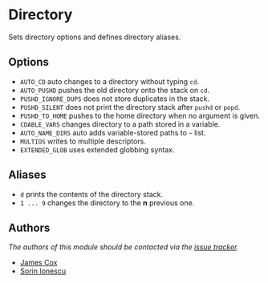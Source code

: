 Directory
=========

Sets directory options and defines directory aliases.

Options
-------

  - `AUTO_CD` auto changes to a directory without typing `cd`.
  - `AUTO_PUSHD` pushes the old directory onto the stack on `cd`.
  - `PUSHD_IGNORE_DUPS` does not store duplicates in the stack.
  - `PUSHD_SILENT` does not print the directory stack after `pushd` or `popd`.
  - `PUSHD_TO_HOME` pushes to the home directory when no argument is given.
  - `CDABLE_VARS` changes directory to a path stored in a variable.
  - `AUTO_NAME_DIRS` auto adds variable-stored paths to `~` list.
  - `MULTIOS` writes to multiple descriptors.
  - `EXTENDED_GLOB` uses extended globbing syntax.

Aliases
-------

  - `d` prints the contents of the directory stack.
  - `1 ... 9` changes the directory to the **n** previous one.

Authors
-------

*The authors of this module should be contacted via the [issue tracker][1].*

  - [James Cox](https://github.com/imajes)
  - [Sorin Ionescu](https://github.com/sorin-ionescu)

[1]: https://github.com/sorin-ionescu/prezto/issues
